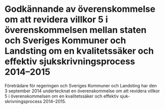 # Godkännande av överenskommelse om att revidera villkor 5 i överenskommelsen mellan staten och Sveriges Kommuner och Landsting om en kvalitetssäker och effektiv sjukskrivningsprocess 2014–2015

Företrädare för regeringen och Sveriges Kommuner och Landsting har den 3 september 2014 undertecknat en överenskommelse om att revidera villkor 5 i överenskommelsen om en kvalitetssäker och effektiv sjuk\-skrivningsprocess 2014–2015\.
